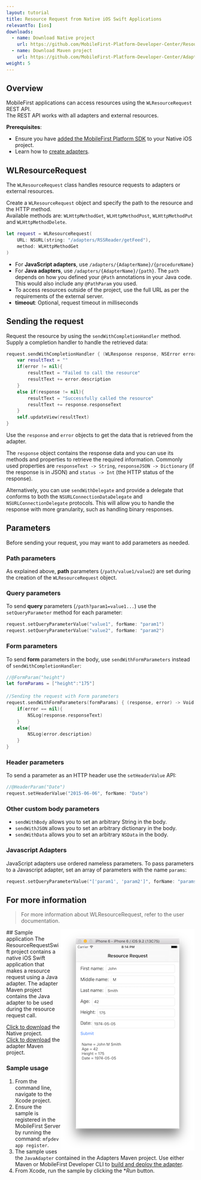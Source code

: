 ```yaml
---
layout: tutorial
title: Resource Request from Native iOS Swift Applications
relevantTo: [ios]
downloads:
  - name: Download Native project
    url: https://github.com/MobileFirst-Platform-Developer-Center/ResourceRequestSwift/tree/release80
  - name: Download Maven project
    url: https://github.com/MobileFirst-Platform-Developer-Center/Adapters/tree/release80
weight: 5
---
```

## Overview
MobileFirst applications can access resources using the `WLResourceRequest` REST API.  
The REST API works with all adapters and external resources.

**Prerequisites**:

- Ensure you have [added the MobileFirst Platform SDK](../../adding-the-mfpf-sdk/adding-the-mfpf-sdk-to-ios-applications) to your Native iOS project.
- Learn how to [create adapters](../../adapters/adapters-overview/).

## WLResourceRequest
The `WLResourceRequest` class handles resource requests to adapters or external resources.

Create a `WLResourceRequest` object and specify the path to the resource and the HTTP method.  
Available methods are: `WLHttpMethodGet`, `WLHttpMethodPost`, `WLHttpMethodPut` and `WLHttpMethodDelete`.

```swift
let request = WLResourceRequest(
    URL: NSURL(string: "/adapters/RSSReader/getFeed"),
    method: WLHttpMethodGet
)
```

* For **JavaScript adapters**, use `/adapters/{AdapterName}/{procedureName}`
* For **Java adapters**, use `/adapters/{AdapterName}/{path}`. The `path` depends on how you defined your `@Path` annotations in your Java code. This would also include any `@PathParam` you used.
* To access resources outside of the project, use the full URL as per the requirements of the external server.
* **timeout**: Optional, request timeout in milliseconds

## Sending the request
Request the resource by using the `sendWithCompletionHandler` method.  
Supply a completion handler to handle the retrieved data:

```swift
request.sendWithCompletionHandler { (WLResponse response, NSError error) -> Void in
    var resultText = ""
    if(error != nil){
        resultText = "Failed to call the resource"
        resultText += error.description
    }
    else if(response != nil){
        resultText = "Successfully called the resource"
        resultText += response.responseText
    }
    self.updateView(resultText)
}
```

Use the `response` and `error` objects to get the data that is retrieved from the adapter.

The `response` object contains the response data and you can use its methods and properties to retrieve the required information. Commonly used properties are `responseText -> String`, `responseJSON -> Dictionary` (if the response is in JSON) and `status -> Int` (the HTTP status of the response).

Alternatively, you can use `sendWithDelegate` and provide a delegate that conforms to both the `NSURLConnectionDataDelegate` and `NSURLConnectionDelegate` protocols. This will allow you to handle the response with more granularity, such as handling binary responses.   

## Parameters
Before sending your request, you may want to add parameters as needed.

### Path parameters
As explained above, **path** parameters (`/path/value1/value2`) are set during the creation of the `WLResourceRequest` object.

### Query parameters
To send **query** parameters (`/path?param1=value1...`) use the `setQueryParameter` method for each parameter:

```swift
request.setQueryParameterValue("value1", forName: "param1")
request.setQueryParameterValue("value2", forName: "param2")
```
### Form parameters
To send **form** parameters in the body, use `sendWithFormParameters` instead of `sendWithCompletionHandler`:

```swift
//@FormParam("height")
let formParams = ["height":"175"]

//Sending the request with Form parameters
request.sendWithFormParameters(formParams) { (response, error) -> Void in
    if(error == nil){
        NSLog(response.responseText)
    }
    else{
        NSLog(error.description)
    }
}
```

### Header parameters
To send a parameter as an HTTP header use the `setHeaderValue` API:

```swift
//@HeaderParam("Date")
request.setHeaderValue("2015-06-06", forName: "Date")
```

### Other custom body parameters

- `sendWithBody` allows you to set an arbitrary String in the body.
- `sendWithJSON` allows you to set an arbitrary dictionary in the body.
- `sendWithData` allows you to set an arbitrary `NSData` in the body.

### Javascript Adapters
JavaScript adapters use ordered nameless parameters. To pass parameters to a Javascript adapter, set an array of parameters with the name `params`:

```swift
request.setQueryParameterValue("['param1', 'param2']", forName: "params")
```

## For more information
> For more information about WLResourceRequest, refer to the user documentation.

<img alt="Image of the sample application" src="resource-request-success-ios.png" style="float:right"/>
## Sample application
The ResourceRequestSwift project contains a native iOS Swift application that makes a resource request using a Java adapter.  
The adapter Maven project contains the Java adapter to be used during the resource request call.

[Click to download](https://github.com/MobileFirst-Platform-Developer-Center/ResourceRequestSwift/tree/release80) the Native project.  
[Click to download](https://github.com/MobileFirst-Platform-Developer-Center/Adapters/tree/release80) the adapter Maven project.

### Sample usage
1. From the command line, navigate to the Xcode project.
2. Ensure the sample is registered in the MobileFirst Server by running the command: `mfpdev app register`.
3. The sample uses the `JavaAdapter` contained in the Adapters Maven project. Use either Maven or MobileFirst Developer CLI to [build and deploy the adapter](../../creating-adapters/).
4. From Xcode, run the sample by clicking the **Run* button.
